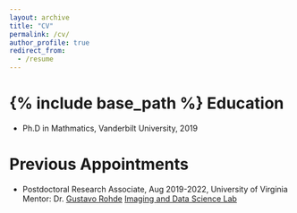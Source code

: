 ```yaml
---
layout: archive
title: "CV"
permalink: /cv/
author_profile: true
redirect_from:
  - /resume
---
```


{% include base_path %}
Education
======
* Ph.D in Mathmatics, Vanderbilt University, 2019

Previous Appointments
======
* Postdoctoral Research Associate, Aug 2019-2022, University of Virginia
  Mentor: Dr. [Gustavo Rohde](https://engineering.virginia.edu/faculty/gustavo-kunde-rohde)
 [Imaging and Data Science Lab ](https://imagedatascience.com/)

